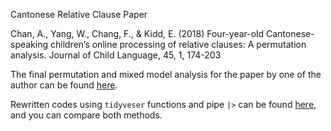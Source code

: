 Cantonese Relative Clause Paper

Chan, A., Yang, W., Chang, F., & Kidd, E. (2018) Four-year-old Cantonese-speaking children’s online processing of relative clauses: A permutation analysis.  Journal of Child Language, 45, 1, 174-203

The final permutation and mixed model analysis for the paper by one of the author can be found [here](http://htmlpreview.github.io/?https://github.com/franklinr/PermutationAnalysis/blob/master/ChanEtAl2017Cantonese/permCantonese16web.html).

Rewritten codes using `tidyveser` functions and pipe `|>` can be found [here](http://htmlpreview.github.io/?https://github.com/CLRafaelR/PermutationAnalysis/blob/master/ChanEtAl2017Cantonese/permCantonese16web.html), and you can compare both methods.
